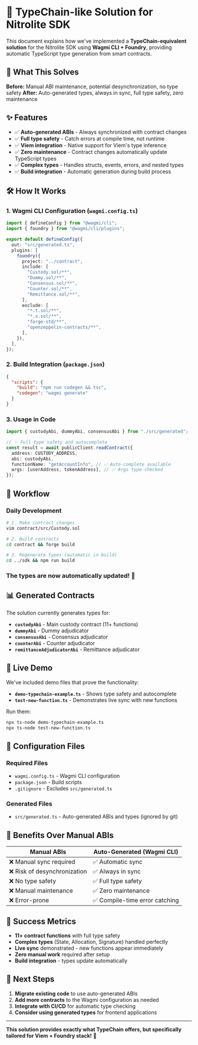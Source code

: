 # 🎯 TypeChain-like Solution for Nitrolite SDK

This document explains how we've implemented a **TypeChain-equivalent solution** for the Nitrolite SDK using **Wagmi CLI + Foundry**, providing automatic TypeScript type generation from smart contracts.

## 🚀 **What This Solves**

**Before:** Manual ABI maintenance, potential desynchronization, no type safety
**After:** Auto-generated types, always in sync, full type safety, zero maintenance

## ✨ **Features**

- ✅ **Auto-generated ABIs** - Always synchronized with contract changes
- ✅ **Full type safety** - Catch errors at compile time, not runtime
- ✅ **Viem integration** - Native support for Viem's type inference
- ✅ **Zero maintenance** - Contract changes automatically update TypeScript types
- ✅ **Complex types** - Handles structs, events, errors, and nested types
- ✅ **Build integration** - Automatic generation during build process

## 🛠️ **How It Works**

### 1. **Wagmi CLI Configuration** (`wagmi.config.ts`)

```typescript
import { defineConfig } from "@wagmi/cli";
import { foundry } from "@wagmi/cli/plugins";

export default defineConfig({
  out: "src/generated.ts",
  plugins: [
    foundry({
      project: "../contract",
      include: [
        "Custody.sol/**",
        "Dummy.sol/**",
        "Consensus.sol/**",
        "Counter.sol/**",
        "Remittance.sol/**",
      ],
      exclude: [
        "*.t.sol/**",
        "*.s.sol/**",
        "forge-std/**",
        "openzeppelin-contracts/**",
      ],
    }),
  ],
});
```

### 2. **Build Integration** (`package.json`)

```json
{
  "scripts": {
    "build": "npm run codegen && tsc",
    "codegen": "wagmi generate"
  }
}
```

### 3. **Usage in Code**

```typescript
import { custodyAbi, dummyAbi, consensusAbi } from "./src/generated";

// ✨ Full type safety and autocomplete
const result = await publicClient.readContract({
  address: CUSTODY_ADDRESS,
  abi: custodyAbi,
  functionName: "getAccountInfo", // ✅ Auto-complete available
  args: [userAddress, tokenAddress], // ✅ Args type-checked
});
```

## 🔄 **Workflow**

### Daily Development

```bash
# 1. Make contract changes
vim contract/src/Custody.sol

# 2. Build contracts
cd contract && forge build

# 3. Regenerate types (automatic in build)
cd ../sdk && npm run build
```

### The types are now **automatically updated**! 🎉

## 📊 **Generated Contracts**

The solution currently generates types for:

- **`custodyAbi`** - Main custody contract (11+ functions)
- **`dummyAbi`** - Dummy adjudicator
- **`consensusAbi`** - Consensus adjudicator
- **`counterAbi`** - Counter adjudicator
- **`remittanceAdjudicatorAbi`** - Remittance adjudicator

## 🎯 **Live Demo**

We've included demo files that prove the functionality:

- **`demo-typechain-example.ts`** - Shows type safety and autocomplete
- **`test-new-function.ts`** - Demonstrates live sync with new functions

Run them:

```bash
npx ts-node demo-typechain-example.ts
npx ts-node test-new-function.ts
```

## 🔧 **Configuration Files**

### Required Files

- `wagmi.config.ts` - Wagmi CLI configuration
- `package.json` - Build scripts
- `.gitignore` - Excludes `src/generated.ts`

### Generated Files

- `src/generated.ts` - Auto-generated ABIs and types (ignored by git)

## 🚀 **Benefits Over Manual ABIs**

| Manual ABIs                  | Auto-Generated (Wagmi CLI)     |
| ---------------------------- | ------------------------------ |
| ❌ Manual sync required      | ✅ Automatic sync              |
| ❌ Risk of desynchronization | ✅ Always in sync              |
| ❌ No type safety            | ✅ Full type safety            |
| ❌ Manual maintenance        | ✅ Zero maintenance            |
| ❌ Error-prone               | ✅ Compile-time error catching |

## 🎉 **Success Metrics**

- **11+ contract functions** with full type safety
- **Complex types** (State, Allocation, Signature) handled perfectly
- **Live sync** demonstrated - new functions appear immediately
- **Zero manual work** required after setup
- **Build integration** - types update automatically

## 🔮 **Next Steps**

1. **Migrate existing code** to use auto-generated ABIs
2. **Add more contracts** to the Wagmi configuration as needed
3. **Integrate with CI/CD** for automatic type checking
4. **Consider using generated types** for frontend applications

---

**This solution provides exactly what TypeChain offers, but specifically tailored for Viem + Foundry stack!** 🎯

